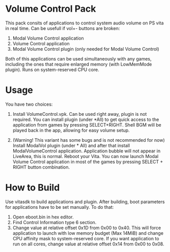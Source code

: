 # Volume Control Pack
This pack consits of applications to control system audio volume on PS vita in real time. Can be usefull if vol+- buttons are broken:
1. Modal Volume Control application
2. Volume Control application
3. Modal Volume Control plugin (only needed for Modal Volume Control)

Both of this applications can be used simultaneously with any games, including the ones that require enlarged memory (with LowMemMode plugin). Runs on system-reserved CPU core.

# Usage
You have two choices:
1. Install VolumeControl.vpk. Can be used right away, plugin is not required. You can install plugin (under *All) to get quick access to the application from games by pressing SELECT+RIGHT. Shell BGM will be played back in the app, allowing for easy volume setup.

2. (Warning! This variant has some bugs and is not recommended for now) Install ModalVol plugin (under * All) and after that install ModalVolumeControl application. Application bubble will not appear in LiveArea, this is normal. Reboot your Vita. You can now launch Modal Volume Control application in most of the games by pressing SELECT + RIGHT button combination.

# How to Build
Use vitasdk to build applications and plugin. After building, boot parameters for applications have to be set manually. To do that:
1. Open eboot.bin in hex editor.
2. Find Control Information type 6 section.
3. Change value at relative offset 0x1D from 0x00 to 0x40. This will force application to launch with low memory budget (Max 14MiB) and change CPU affinity mask to system-reserved core. If you want application to run on all cores, change value at relative offset 0x14 from 0x00 to 0x08.

